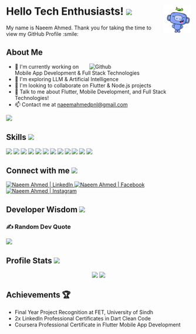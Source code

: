 <h1> Hello Tech Enthusiasts! <img src = "https://raw.githubusercontent.com/MartinHeinz/MartinHeinz/master/wave.gif" width = 50px>

<img width="15%" align="right" alt="Github" src="https://github.com/avinIndrasoma/avinIndrasoma/blob/main/749044136589393960.gif" />

</h1>
  
<div size='1px'> My name is Naeem Ahmed. Thank you for taking the time to view my GitHub Profile :smile: </div>

<h2> About Me </h2>

<img width="55%" align="right" alt="Github" src="https://raw.githubusercontent.com/onimur/.github/master/.resources/git-header.svg" />

- 🔭 I'm currently working on Mobile App Development & Full Stack Technologies
- 🌱 I'm exploring LLM & Artificial Intelligence
- 👯 I'm looking to collaborate on Flutter & Node.js projects
- 💬 Talk to me about Flutter, Mobile Development, and Full Stack Technologies!
- 📫 Contact me at naeemahmedpnl@gmail.com

![](https://komarev.com/ghpvc/?username=naeemahmedpnl&color=blueviolet&label=Profile+Views)

<h2> Skills <img src = "https://media2.giphy.com/media/QssGEmpkyEOhBCb7e1/giphy.gif?cid=ecf05e47a0n3gi1bfqntqmob8g9aid1oyj2wr3ds3mg700bl&rid=giphy.gif" width = 20px> </h2>

<a href= https://github.com/naeemahmedpnl><img width ='35px' src ='https://raw.githubusercontent.com/rahulbanerjee26/githubAboutMeGenerator/main/icons/flutter.svg'></a>
<a href= https://github.com/naeemahmedpnl><img width ='35px' src ='https://raw.githubusercontent.com/rahulbanerjee26/githubAboutMeGenerator/main/icons/dart.svg'></a>
<a href= https://github.com/naeemahmedpnl><img width ='35px' src ='https://raw.githubusercontent.com/rahulbanerjee26/githubAboutMeGenerator/main/icons/javascript.svg'></a>
<a href= https://github.com/naeemahmedpnl><img width ='35px' src ='https://raw.githubusercontent.com/rahulbanerjee26/githubAboutMeGenerator/main/icons/nodejs.svg'></a>
<a href= https://github.com/naeemahmedpnl><img width ='35px' src ='https://raw.githubusercontent.com/rahulbanerjee26/githubAboutMeGenerator/main/icons/express.svg'></a>
<a href= https://github.com/naeemahmedpnl><img width ='35px' src ='https://raw.githubusercontent.com/rahulbanerjee26/githubAboutMeGenerator/main/icons/mongodb.svg'></a>
<a href= https://github.com/naeemahmedpnl><img width ='35px' src ='https://raw.githubusercontent.com/rahulbanerjee26/githubAboutMeGenerator/main/icons/firebase.svg'></a>
<a href= https://github.com/naeemahmedpnl><img width ='35px' src ='https://raw.githubusercontent.com/rahulbanerjee26/githubAboutMeGenerator/main/icons/python.svg'></a>
<a href= https://github.com/naeemahmedpnl><img width ='35px' src ='https://raw.githubusercontent.com/rahulbanerjee26/githubAboutMeGenerator/main/icons/git.svg'></a>
<a href= https://github.com/naeemahmedpnl><img width ='35px' src ='https://raw.githubusercontent.com/rahulbanerjee26/githubAboutMeGenerator/main/icons/github.svg'></a>
<a href= https://github.com/naeemahmedpnl><img width ='35px' src ='https://raw.githubusercontent.com/rahulbanerjee26/githubAboutMeGenerator/main/icons/azure.svg'></a>
<a href= https://github.com/naeemahmedpnl><img width ='35px' src ='https://raw.githubusercontent.com/rahulbanerjee26/githubAboutMeGenerator/main/icons/figma.svg'></a>

<h2> Connect with me <img src='https://raw.githubusercontent.com/ShahriarShafin/ShahriarShafin/main/Assets/handshake.gif' width="50px"> </h2>

<a href="https://www.linkedin.com/in/naeemahmedpnl/">
  <img height="45" alt="Naeem Ahmed | LinkedIn"  src="https://user-images.githubusercontent.com/60597290/173852531-4343e250-e3cb-4bdb-b84f-50695c64aa12.png"/>
</a>
<a href="https://www.facebook.com/naeem.haider.9277/">
  <img height="45" alt="Naeem Ahmed | Facebook" src="https://user-images.githubusercontent.com/60597290/173852519-4b01a1db-3aea-4def-8dd7-8b2fc74db616.png" />
</a>
<a href="https://www.instagram.com/naeemhaider72">
  <img height="45" alt="Naeem Ahmed | Instagram" src="https://user-images.githubusercontent.com/60597290/173852523-c34e15e4-dc3b-4c2a-a5a4-d460b96e4151.png" />
</a>

<h2> Developer Wisdom <img width ='18px' src ='https://raw.githubusercontent.com/rahulbanerjee26/githubAboutMeGenerator/main/icons/terminal.svg'> </h2>

### ✍️ Random Dev Quote
![](https://quotes-github-readme.vercel.app/api?type=horizontal&theme=radical)

<h2> Profile Stats <img width ='18px' src ='https://raw.githubusercontent.com/rahulbanerjee26/githubAboutMeGenerator/main/icons/github.svg'> </h2>

<p align="center">
  <img width="400px" src="https://github-readme-stats.vercel.app/api?username=naeemahmedpnl&count_private=true&show_icons=true&theme=material-palenight&hide_border=true&bg_color=1F222E" />
  <img width="400px" src="https://github-readme-streak-stats.herokuapp.com?user=naeemahmedpnl&theme=material-palenight&hide_border=true&fire=C77800&ring=7C2AE8&background=1F222E" />
</p>

<h2> Achievements 🏆 </h2>

- Final Year Project Recognition at FET, University of Sindh
- 2x LinkedIn Professional Certificates in Dart Clean Code
- Coursera Professional Certificate in Flutter Mobile App Development
